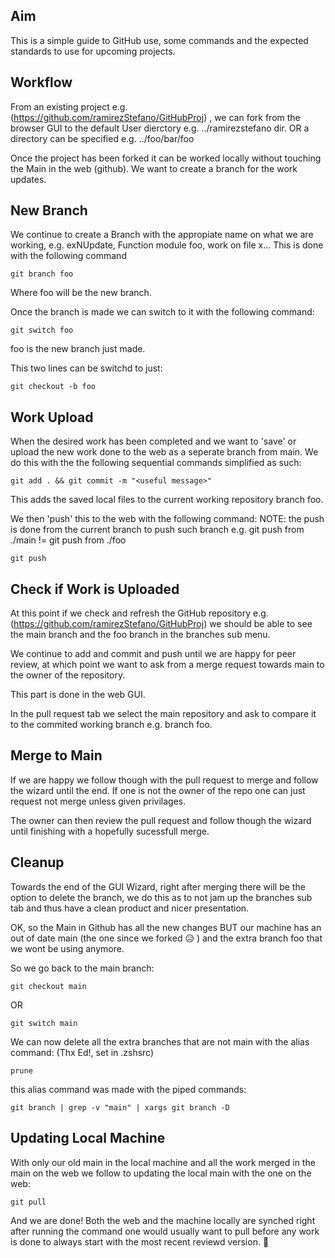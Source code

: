 ## Aim
This is a simple guide to GitHub use, some commands and the expected standards to use for upcoming projects.

## Workflow
From an existing project e.g. (https://github.com/ramirezStefano/GitHubProj) , we can fork from the browser GUI to the default User dierctory e.g. ../ramirezstefano dir. OR a directory can be specified e.g. ../foo/bar/foo

Once the project has been forked it can be worked locally without touching the Main in the web (github). We want to create a branch for the work updates.

## New Branch
We continue to create a Branch with the appropiate name on what we are working, e.g. exNUpdate, Function module foo, work on file x...
This is done with the following command

```shell
git branch foo
```

Where foo will be the new branch.

Once the branch is made we can switch to it with the following command:

```shell
git switch foo
```

foo is the new branch just made.

This two lines can be switchd to just:

```shell
git checkout -b foo
```

## Work Upload

When the desired work has been completed and we want to 'save' or upload the new work done to the web as a seperate branch from main.
We do this with the the following sequential commands simplified as such:

```shell
git add . && git commit -m "<useful message>"
```

This adds the saved local files to the current working repository branch foo.

We then 'push' this to the web with the following command:
NOTE: the push is done from the current branch to push such branch e.g. git push from ./main != git push from ./foo 

```shell
git push
```

## Check if Work is Uploaded

At this point if we check and refresh the GitHub repository e.g. (https://github.com/ramirezStefano/GitHubProj) we should be able to see the main branch and the foo branch in the branches sub menu.

We continue to add and commit and push until we are happy for peer review, at which point we want to ask from a merge request towards main to the owner of the repository. 

This part is done in the web GUI. 

In the pull request tab we select the main repository and ask to compare it to the commited working branch e.g. branch foo.
  
## Merge to Main

If we are happy we follow though with the pull request to merge and follow the wizard until the end. If one is not the owner of the repo one can just request not merge unless given privilages.

The owner can then review the pull request and follow though the wizard until finishing with a hopefully sucessfull merge.

## Cleanup

Towards the end of the GUI Wizard, right after merging there will be the option to delete the branch, we do this as to not jam up the branches sub tab and thus have a clean product and nicer presentation.

OK, so the Main in Github has all the new changes BUT our machine has an out of date main (the one since we forked :disappointed_relieved: ) and the extra branch foo that we wont be using anymore.

So we go back to the main branch:

```shell
git checkout main
``` 
OR 
```shell 
git switch main
```

We can now delete all the extra branches that are not main with the alias command: (Thx Ed!, set in .zshsrc)

```shell
prune
```

this alias command was made with the piped commands:

```shell
git branch | grep -v "main" | xargs git branch -D
``` 

## Updating Local Machine

With only our old main in the local machine and all the work merged in the main on the web we follow to updating the local main with the one on the web:

```shell
git pull
```
  
And we are done! Both the web and the machine locally are synched right after running the command one would usually want to pull before any work is done to always start with the most recent reviewd version. :space_invader:

